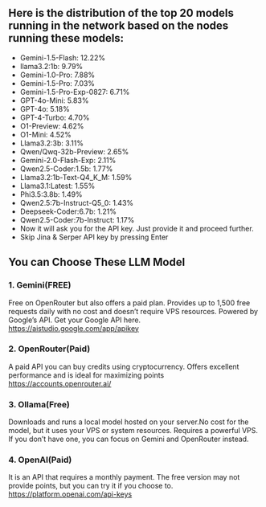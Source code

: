 ## Here is the distribution of the top 20 models running in the network based on the nodes running these models:

- Gemini-1.5-Flash: 12.22%
- llama3.2:1b: 9.79%
- Gemini-1.0-Pro: 7.88%
- Gemini-1.5-Pro: 7.03%
- Gemini-1.5-Pro-Exp-0827: 6.71%
- GPT-4o-Mini: 5.83%
- GPT-4o: 5.18%
- GPT-4-Turbo: 4.70%
- O1-Preview: 4.62%
- O1-Mini: 4.52%
- Llama3.2:3b: 3.11%
- Qwen/Qwq-32b-Preview: 2.65%
- Gemini-2.0-Flash-Exp: 2.11%
- Qwen2.5-Coder:1.5b: 1.77%
- Llama3.2:1b-Text-Q4_K_M: 1.59%
- Llama3.1:Latest: 1.55%
- Phi3.5:3.8b: 1.49%
- Qwen2.5:7b-Instruct-Q5_0: 1.43%
- Deepseek-Coder:6.7b: 1.21%
- Qwen2.5-Coder:7b-Instruct: 1.17%
- Now it will ask you for the API key. Just provide it and proceed further.
- Skip Jina & Serper API key by pressing Enter

## You can Choose These LLM Model

### 1. Gemini(FREE)
Free on OpenRouter but also offers a paid plan.
Provides up to 1,500 free requests daily with no cost and doesn’t require VPS resources.
Powered by Google’s API. Get your Google API here.
https://aistudio.google.com/app/apikey

### 2. OpenRouter(Paid)
A paid API you can buy credits using cryptocurrency.
Offers excellent performance and is ideal for maximizing points
https://accounts.openrouter.ai/

### 3. Ollama(Free)
Downloads and runs a local model hosted on your server.No cost for the model, but it uses your VPS or system resources.
Requires a powerful VPS. If you don’t have one, you can focus on Gemini and OpenRouter instead.


### 4. OpenAI(Paid)
It is an API that requires a monthly payment. The free version may not provide points, but you can try it if you choose to.
https://platform.openai.com/api-keys
